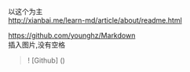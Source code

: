 以这个为主  
http://xianbai.me/learn-md/article/about/readme.html


https://github.com/younghz/Markdown
<br> 
插入图片,没有空格  
>! [Github] ()
